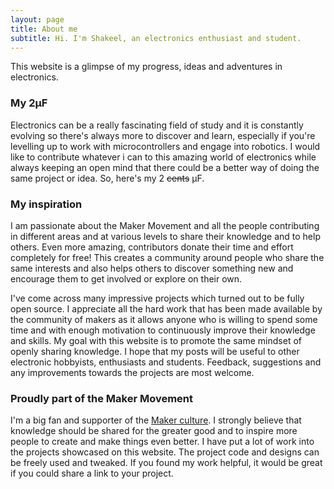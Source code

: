 ```yaml
---
layout: page
title: About me
subtitle: Hi. I'm Shakeel, an electronics enthusiast and student.
---
```


This website is a glimpse of my progress, ideas and adventures in electronics.  

### My 2&mu;F
Electronics can be a really fascinating field of study and it is constantly evolving so there's always more to discover and learn, especially if you're levelling up to work with microcontrollers and engage into robotics. I would like to contribute whatever i can to this amazing world of electronics while always keeping an open mind that there could be a better way of doing the same project or idea. So, here's my 2 ~~cents~~ &mu;F.

### My inspiration
I am passionate about the Maker Movement and all the people contributing in different areas and at various levels to share their knowledge and to help others. Even more amazing, contributors donate their time and effort completely for free! This creates a community around people who share the same interests and also helps others to discover something new and encourage them to get involved or explore on their own.

I've come across many impressive projects which turned out to be fully open source. I appreciate all the hard work that has been made available by the community of makers as it allows anyone who is willing to spend some time and with enough motivation to continuously improve their knowledge and skills. My goal with this website is to promote the same mindset of openly sharing knowledge. I hope that my posts will be useful to other electronic hobbyists, enthusiasts and students.
Feedback, suggestions and any improvements towards the projects are most welcome.

### Proudly part of the Maker Movement
I'm a big fan and supporter of the [Maker culture](https://en.wikipedia.org/wiki/Maker_culture). I strongly believe that knowledge should be shared for the greater good and to inspire more people to create and make things even better. I have put a lot of work into the projects showcased on this website. The project code and designs can be freely used and tweaked. If you found my work helpful, it would be great if you could share a link to your project.
